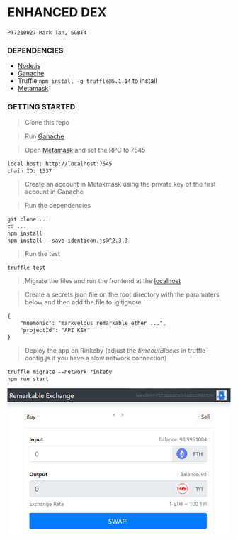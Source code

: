 # ENHANCED DEX

`PT7210027 Mark Tan, SGBT4`

### DEPENDENCIES

- [Node.js](https://nodejs.org)
- [Ganache](https://www.trufflesuite.com/ganache)
- Truffle `npm install -g truffle@5.1.14` to install
- [Metamask](https://chrome.google.com/webstore/detail/metamask/nkbihfbeogaeaoehlefnkodbefgpgknn?hl=en)

### GETTING STARTED

>Clone this repo

>Run [Ganache](https://www.trufflesuite.com/ganache)

>Open [Metamask](https://metamask.io/) and set the RPC to 7545

```
local host: http://localhost:7545
chain ID: 1337
```
>Create an account in Metakmask using the private key of the first account in Ganache 

>Run the dependencies

```
git clone ...
cd ...
npm install
npm install --save identicon.js@^2.3.3
```

>Run the test
```
truffle test
```
>Migrate the files and run the frontend at the [localhost](http://localhost:3000)

>Create a secrets.json file on the root directory with the paramaters below and then add the file to .gitignore

```
{
    "mnemonic": "markvelous remarkable ether ...",
    "projectId": "API KEY"
}
```

>Deploy the app on Rinkeby (adjust the _timeoutBlocks_ in truffle-config.js if you have a slow network connection)
```
truffle migrate --network rinkeby
npm run start
```
![](./Screen.png)